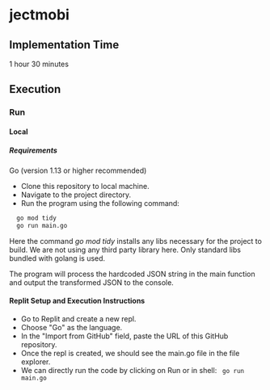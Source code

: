 # jectmobi

## Implementation Time
1 hour 30 minutes

## Execution

### Run


#### Local

##### Requirements

Go (version 1.13 or higher recommended)

- Clone this repository to local machine.
- Navigate to the project directory.
- Run the program using the following command:

```sh
  go mod tidy
  go run main.go
```
Here the command *go mod tidy* installs any libs necessary for the project to build. We are not using any third party library here. Only standard libs bundled with golang is used.

The program will process the hardcoded JSON string in the main function and output the transformed JSON to the console.

#### Replit Setup and Execution Instructions

- Go to Replit and create a new repl.
- Choose "Go" as the language.
- In the "Import from GitHub" field, paste the URL of this GitHub repository.
- Once the repl is created, we should see the main.go file in the file explorer.
- We can directly run the code by clicking on Run or in shell:
  ``` go run main.go```
